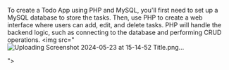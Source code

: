 To create a Todo App using PHP and MySQL, you'll first need to set up a MySQL database to store the tasks. 
Then, use PHP to create a web interface where users can add, edit, and delete tasks. PHP will handle the backend logic,
such as connecting to the database and performing CRUD operations.
<img src="![Uploading Screenshot 2024-05-23 at 15-14-52 Title.png…]()

">
